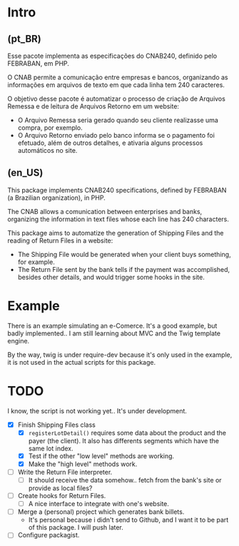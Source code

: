 # Intro

## (pt_BR)

Esse pacote implementa as especificações do CNAB240, definido pelo FEBRABAN, em
PHP.

O CNAB permite a comunicação entre empresas e bancos, organizando as informações
em arquivos de texto em que cada linha tem 240 caracteres.

O objetivo desse pacote é automatizar o processo de criação de Arquivos Remessa
e de leitura de Arquivos Retorno em um website:

- O Arquivo Remessa seria gerado quando seu cliente realizasse uma compra, por
  exemplo.
- O Arquivo Retorno enviado pelo banco informa se o pagamento foi efetuado, além
  de outros detalhes, e ativaria alguns processos automáticos no site.


## (en_US)

This package implements CNAB240 specifications, defined by FEBRABAN (a Brazilian
organization), in PHP.

The CNAB allows a comunication between enterprises and banks, organizing the
information in text files whose each line has 240 characters.

This package aims to automatize the generation of Shipping Files and the reading
of Return Files in a website:

- The Shipping File would be generated when your client buys something, for
  example.
- The Return File sent by the bank tells if the payment was accomplished,
  besides other details, and would trigger some hooks in the site.


# Example

There is an example simulating an e-Comerce. It's a good example, but badly
implemented.. I am still learning about MVC and the Twig template engine.

By the way, twig is under require-dev because it's only used in the example, it
is not used in the actual scripts for this package.


# TODO

I know, the script is not working yet.. It's under development.

- [x] Finish Shipping Files class
  - [x] `registerLotDetail()` requires some data about the product and the payer
    (the client). It also has differents segments which have the same lot index.
  - [x] Test if the other "low level" methods are working.
  - [x] Make the "high level" methods work.
- [ ] Write the Return File interpreter.
  - [ ] It should receive the data somehow.. fetch from the bank's site or
    provide as local files?
- [ ] Create hooks for Return Files.
  - [ ] A nice interface to integrate with one's website.
- [ ] Merge a (personal) project which generates bank billets.
  - It's personal because i didn't send to Github, and I want it to be part of
    this package. I will push later.
- [ ] Configure packagist.
